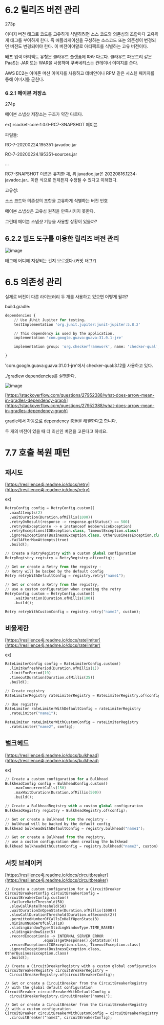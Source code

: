 # 6.2 릴리즈 버전 관리

273p

이미지 버전 태그로 코드를 고유하게 식별하려면 소스 코드와 의존성의 조합마다 고유하게 태그를 부여하게 한다. 즉 애플리케이션을 구성하는 소스코드 또는 의존성이 변경되면 버전도 변경되어야 한다. 이 버전이야말로 아티팩트를 식별하는 고유 버전이다.

배포 입력 아티팩트 유형은 클라우드 플랫폼에 따라 다르다. 클라우드 파운드리 같은 PaaS는 JAR 또는 WAR을 사용하며 쿠버네티스는 컨테이너 이미지를 쓴다.

AWS EC2는 아마존 머신 이미지를 사용하고 데비안이나 RPM 같은 시스템 패키지를 통해 이미지를 굳힌다.

### 6.2.1 메이븐 저장소

274p

메이븐 스냅샷 저장소는 구조가 약간 다르다.

ex) rsocket-core:1.0.0-RC7-SNAPSHOT 메이븐

파일들:

RC-7-20200224.195351-javadoc.jar

RC-7-20200224.195351-sources.jar

…

RC7-SNAPSHOT 이름은 유지한 채, 위 javadoc.jar은 20220816.1234-javadoc.jar.. 이런 식으로 언제든지 수정될 수 있다고 이해했다.

고유성:

소스 코드와 의존성의 조합을 고유하게 식별하는 버전 번호

메이븐 스냅샷은 고유성 원칙을 만족시키지 못한다.

그런데 메이븐 스냅샷 기능을 사용할 상황이 있을까?

## 6.2.2 빌드 도구를 이용한 릴리즈 버전 관리

![image](https://user-images.githubusercontent.com/31182783/185717254-97a9358f-c5d5-4551-a3b0-0186a6352058.png)

태그에 어디에 지정되는 건지 모르겠다.(커밋 태그?)

# 6.5 의존성 관리

실제로 버전이 다른 라이브러리 두 개를 사용하고 있으면 어떻게 될까?

build.gradle:

```python
dependencies {
    // Use JUnit Jupiter for testing.
    testImplementation 'org.junit.jupiter:junit-jupiter:5.8.2'

    // This dependency is used by the application.
    implementation 'com.google.guava:guava:31.0.1-jre'

    implementation group: 'org.checkerframework', name: 'checker-qual', version: '2.11.1'

}
```

'com.google.guava:guava:31.0.1-jre'에서 checker-qual:3.12를 사용하고 있다.

./gradlew dependencies를 실행한다.

![image](https://user-images.githubusercontent.com/31182783/185717272-aee42f45-6538-4e14-a46e-6c8a90868210.png)

[https://stackoverflow.com/questions/27952388/what-does-arrow-mean-in-gradles-dependency-graph](https://stackoverflow.com/questions/27952388/what-does-arrow-mean-in-gradles-dependency-graph)

gradle에서 자동으로 dependency 충돌을 해결한다고 합니다.

두 개의 버전이 있을 때 더 최신인 버전을 고른다고 하네요.

# 7.7 호출 복원 패턴

## 재시도

[https://resilience4j.readme.io/docs/retry](https://resilience4j.readme.io/docs/retry)

ex)

```python
RetryConfig config = RetryConfig.custom()
  .maxAttempts(2)
  .waitDuration(Duration.ofMillis(1000))
  .retryOnResult(response -> response.getStatus() == 500)
  .retryOnException(e -> e instanceof WebServiceException)
  .retryExceptions(IOException.class, TimeoutException.class)
  .ignoreExceptions(BusinessException.class, OtherBusinessException.class)
  .failAfterMaxAttempts(true)
  .build();

// Create a RetryRegistry with a custom global configuration
RetryRegistry registry = RetryRegistry.of(config);

// Get or create a Retry from the registry - 
// Retry will be backed by the default config
Retry retryWithDefaultConfig = registry.retry("name1");

// Get or create a Retry from the registry, 
// use a custom configuration when creating the retry
RetryConfig custom = RetryConfig.custom()
    .waitDuration(Duration.ofMillis(100))
    .build();

Retry retryWithCustomConfig = registry.retry("name2", custom);
```

## 비율제한

[https://resilience4j.readme.io/docs/ratelimiter](https://resilience4j.readme.io/docs/ratelimiter)

ex)

```python
RateLimiterConfig config = RateLimiterConfig.custom()
  .limitRefreshPeriod(Duration.ofMillis(1))
  .limitForPeriod(10)
  .timeoutDuration(Duration.ofMillis(25))
  .build();

// Create registry
RateLimiterRegistry rateLimiterRegistry = RateLimiterRegistry.of(config);

// Use registry
RateLimiter rateLimiterWithDefaultConfig = rateLimiterRegistry
  .rateLimiter("name1");

RateLimiter rateLimiterWithCustomConfig = rateLimiterRegistry
  .rateLimiter("name2", config);
```

## 벌크헤드

[https://resilience4j.readme.io/docs/bulkhead](https://resilience4j.readme.io/docs/bulkhead)

ex)

```python
// Create a custom configuration for a Bulkhead
BulkheadConfig config = BulkheadConfig.custom()
    .maxConcurrentCalls(150)
    .maxWaitDuration(Duration.ofMillis(500))
    .build();

// Create a BulkheadRegistry with a custom global configuration
BulkheadRegistry registry = BulkheadRegistry.of(config);

// Get or create a Bulkhead from the registry - 
// bulkhead will be backed by the default config
Bulkhead bulkheadWithDefaultConfig = registry.bulkhead("name1");

// Get or create a Bulkhead from the registry, 
// use a custom configuration when creating the bulkhead
Bulkhead bulkheadWithCustomConfig = registry.bulkhead("name2", custom);
```

## 서킷 브레이커

[https://resilience4j.readme.io/docs/circuitbreaker](https://resilience4j.readme.io/docs/circuitbreaker)

```
// Create a custom configuration for a CircuitBreaker
CircuitBreakerConfig circuitBreakerConfig = CircuitBreakerConfig.custom()
  .failureRateThreshold(50)
  .slowCallRateThreshold(50)
  .waitDurationInOpenState(Duration.ofMillis(1000))
  .slowCallDurationThreshold(Duration.ofSeconds(2))
  .permittedNumberOfCallsInHalfOpenState(3)
  .minimumNumberOfCalls(10)
  .slidingWindowType(SlidingWindowType.TIME_BASED)
  .slidingWindowSize(5)
  .recordException(e -> INTERNAL_SERVER_ERROR
                 .equals(getResponse().getStatus()))
  .recordExceptions(IOException.class, TimeoutException.class)
  .ignoreExceptions(BusinessException.class, OtherBusinessException.class)
  .build();

// Create a CircuitBreakerRegistry with a custom global configuration
CircuitBreakerRegistry circuitBreakerRegistry = 
  CircuitBreakerRegistry.of(circuitBreakerConfig);

// Get or create a CircuitBreaker from the CircuitBreakerRegistry 
// with the global default configuration
CircuitBreaker circuitBreakerWithDefaultConfig = 
  circuitBreakerRegistry.circuitBreaker("name1");

// Get or create a CircuitBreaker from the CircuitBreakerRegistry 
// with a custom configuration
CircuitBreaker circuitBreakerWithCustomConfig = circuitBreakerRegistry
  .circuitBreaker("name2", circuitBreakerConfig);
```
